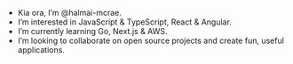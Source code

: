 -  Kia ora, I’m @halmai-mcrae.
-  I’m interested in JavaScript & TypeScript, React & Angular. 
-  I’m currently learning Go, Next.js & AWS.
-  I’m looking to collaborate on open source projects and create fun, useful applications.
<!---
halmai-mcrae/halmai-mcrae is a ✨ special ✨ repository because its `README.md` (this file) appears on your GitHub profile.
You can click the Preview link to take a look at your changes.
--->
